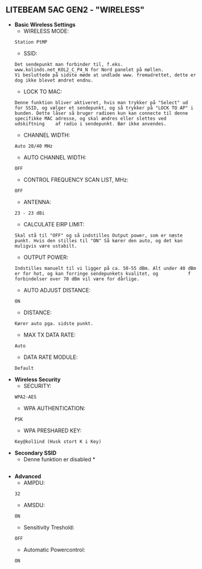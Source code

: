## LITEBEAM 5AC GEN2 - "WIRELESS"
* **Basic Wireless Settings**
   * WIRELESS MODE: 
   ```ssh
   Station PtMP
   ```
   * SSID: 
   ```ssh
   Det sendepunkt man forbinder til, f.eks. www.kolinds.net_KOL2_C_P4_N for Nord panelet på møllen.
   Vi besluttede på sidste møde at undlade www. fremadrettet, dette er dog ikke blevet ændret endnu.
   ```
   * LOCK TO MAC: 
   ```ssh
   Denne funktion bliver aktiveret, hvis man trykker på "Select" ud for SSID, og vælger et sendepunkt, og så trykker på "LOCK TO AP" i      bunden. Dette låser så bruger radioen kun kan connecte til denne specifikke MAC adresse, og skal ændres eller slettes ved udskiftning    af radio i sendepunkt. Bør ikke anvendes. 
   ```
   * CHANNEL WIDTH: 
   ```ssh
   Auto 20/40 MHz
   ```
   * AUTO CHANNEL WIDTH: 
   ```ssh
   OFF
   ```
   * CONTROL FREQUENCY SCAN LIST, MHz: 
   ```ssh
   OFF
   ```
   * ANTENNA: 
   ```ssh
   23 - 23 dBi
   ```
   * CALCULATE EIRP LIMIT: 
   ```ssh
   Skal stå til "OFF" og så indstilles Output power, som er næste punkt. Hvis den stilles til "ON" Så kører den auto, og det kan            muligvis være ustabilt.
   ```
   * OUTPUT POWER: 
   ```ssh
   Indstilles manuelt til vi ligger på ca. 50-55 dBm. Alt under 40 dBm er for hot, og kan forringe sendepunkets kvalitet, og           f    forbindelser over 70 dBm vil være for dårlige. 
   ```
   * AUTO ADJUST DISTANCE: 
   ```ssh
   ON
   ```
   * DISTANCE: 
   ```ssh
   Kører auto pga. sidste punkt.
   ```
   * MAX TX DATA RATE: 
   ```ssh
   Auto
   ```
   * DATA RATE MODULE: 
   ```ssh
   Default
   ```
* **Wireless Security** 
   * SECURITY: 
   ```ssh
   WPA2-AES
   ```
   * WPA AUTHENTICATION: 
   ```ssh
   PSK
   ```
   * WPA PRESHARED KEY: 
   ```ssh
   Key@kol1ind (Husk stort K i Key)
   ```
* **Secondary SSID**   
   * Denne funktion er disabled *
      ```ssh
      ```
* **Advanced** 
   * AMPDU:
   ```ssh
   32
   ```
   * AMSDU:
   ```ssh
   ON
   ```
   * Sensitivity Treshold:
   ```ssh
   OFF
   ```
   * Automatic Powercontrol:
   ```ssh
   ON
   ```
   
   
   
 
